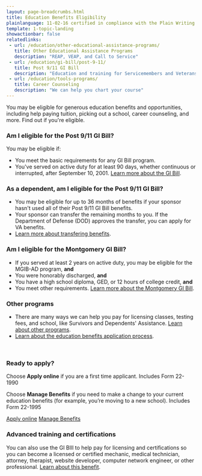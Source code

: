 ```yaml
---
layout: page-breadcrumbs.html
title: Education Benefits Eligibility 
plainlanguage: 11-02-16 certified in compliance with the Plain Writing Act
template: 1-topic-landing
showactionbar: false
relatedlinks:
 - url: /education/other-educational-assistance-programs/
   title: Other Educational Assistance Programs
   description: "REAP, VEAP, and Call to Service"
 - url: /education/gi-bill/post-9-11/
   title: Post 9/11 GI Bill
   description: "Education and training for Servicemembers and Veterans"
 - url: /education/tools-programs/
   title: Career Counseling
   description: "We can help you chart your course"
---
```


You may be eligible for generous education benefits and opportunities, including help paying tuition, picking out a school, career counseling, and more. Find out if you're eligible.

<div class="feature" markdown="1">

### Am I eligible for the Post 9/11 GI Bill?

You may be eligible if:

- You meet the basic requirements for any GI Bill program.
- You've served on active duty for at least 90 days, whether continuous or interrupted, after September 10, 2001.
[Learn more about the GI Bill](/education/gi-bill/post-9-11/).

### As a dependent, am I eligible for the Post 9/11 GI Bill?

- You may be eligible for up to 36 months of benefits if your sponsor hasn't used all of their Post 9/11 GI Bill benefits. 
- Your sponsor can transfer the remaining months to you. If the Department of Defense (DOD) approves the transfer, you can apply for VA benefits. 
- [Learn more about transfering benefits](/education/gi-bill/transfer/). 

### Am I eligible for the Montgomery GI Bill? 

- If you served at least 2 years on active duty, you may be eligible for the MGIB-AD program, **and**
- You were honorably discharged, **and**
- You have a high school diploma, GED, or 12 hours of college credit, **and** 
- You meet other requirements. [Learn more about the Montgomery GI Bill](/education/gi-bill/montgomery-active-duty/).

### Other programs 

- There are many ways we can help you pay for licensing classes, testing fees, and school, like Survivors and Dependents' Assistance. [Learn about other programs](/education/gi-bill/). 
- [Learn about the education benefits application process](/education/apply). 

</div>

<div markdown="0"><br></div>

### Ready to apply?

Choose **Apply online** if you are a first time applicant.
Includes Form 22-1990

Choose **Manage Benefits** if you need to make a change to your current education benefits (for example, you’re moving to a new school).
Includes Form 22-1995

<a class="usa-button-primary va-button-primary" href="/education/apply-for-education-benefits/application/1990/introduction">Apply online</a>
<a href="/education/apply-for-education-benefits/application/1995" class="usa-button-primary usa-button-outline" target="_blank">Manage Benefits</a>

### Advanced training and certifications

You can also use the GI BIll to help pay for licensing and certifications so you can become a licensed or certified mechanic, medical technician, attorney, therapist, website developer, computer network engineer, or other professional. [Learn about this benefit](/education/advanced-training-and-certifications/).


<div markdown="0"><br></div>
